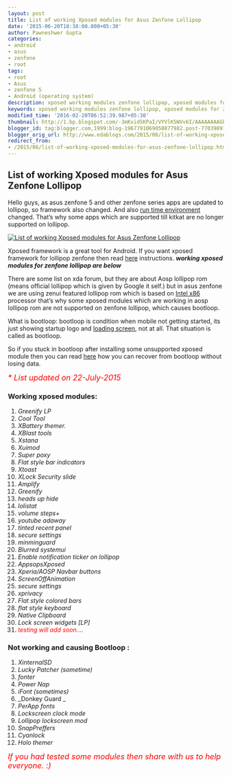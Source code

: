 ```yaml
---
layout: post
title: List of working Xposed modules for Asus Zenfone Lollipop
date: '2015-06-20T18:38:00.000+05:30'
author: Pawneshwer Gupta
categories:
- android
- asus
- zenfone
- root
tags:
- root
- Asus
- zenfone 5
- Android (operating system)
description: xposed working modules zenfone lollipop, xposed modules for zenfone lollipop, updated list zenfone lollipop xposed modules, working xposed modules list lollipop
keywords: xposed working modules zenfone lollipop, xposed modules for zenfone lollipop, updated list zenfone lollipop xposed modules, working xposed modules list lollipop
modified_time: '2016-02-20T06:52:39.987+05:30'
thumbnail: http://1.bp.blogspot.com/-3mKxidSKPaI/VYVlKSWVv6I/AAAAAAAAGk8/1VPYrA_1dFk/s72-c/logo.jpg
blogger_id: tag:blogger.com,1999:blog-1967791069058877982.post-7703989181711246396
blogger_orig_url: http://www.edablogs.com/2015/06/list-of-working-xposed-modules-for-asus-zenfone-lollipop.html
redirect_from:
- /2015/06/list-of-working-xposed-modules-for-asus-zenfone-lollipop.html
---
```


## List of working Xposed modules for Asus Zenfone Lollipop

Hello guys, as asus zenfone 5 and other zenfone series apps are updated to lollipop, so framework also changed. And also [run time environment](http://en.wikipedia.org/wiki/Run-time_system "Run-time system") changed. That’s why some apps which are supported till kitkat are no longer supported on lollipop.

[<span id="goog_674616483"></span>![List of working Xposed modules for Asus Zenfone Lollipop](http://1.bp.blogspot.com/-3mKxidSKPaI/VYVlKSWVv6I/AAAAAAAAGk8/1VPYrA_1dFk/s320/logo.jpg "List of working Xposed modules for Asus Zenfone Lollipop")<span id="goog_674616484"></span>](http://1.bp.blogspot.com/-3mKxidSKPaI/VYVlKSWVv6I/AAAAAAAAGk8/1VPYrA_1dFk/s1600/logo.jpg)

Xposed framework is a great tool for Android. If you want xposed framework for lollipop zenfone then read [here](http://www.xdablogs.com/2015/06/install-xposed-framework-on-zenfone-lollipop.html) instructions. _**working xposed modules for zenfone lollipop are below**_

There are some list on xda forum, but they are about Aosp lollipop rom (means official lollipop which is given by Google it self.) but in asus zenfone we are using zenui featured lollipop rom which is based on [Intel x86](http://en.wikipedia.org/wiki/X86 "X86") processor that’s why some xposed modules which are working in aosp lollipop rom are not supported on zenfone lollipop, which causes bootloop.

What is bootloop: bootloop is condition when mobile not getting started, its just showing startup logo and [loading screen](http://en.wikipedia.org/wiki/Loading_screen "Loading screen"), not at all. That situation is called as bootloop.

So if you stuck in bootloop after installing some unsupported xposed module then you can read [here](http://www.xdablogs.com/2015/06/install-xposed-framework-on-zenfone-lollipop.html) how you can recover from bootloop without losing data.

_<span style="color: red; font-size: large;">* List updated on 22-July-2015</span>_

### Working xposed modules:

1.  _Greenify LP_
2.  _Cool Tool_
3.  _XBattery themer._
4.  _XBlast tools_
5.  _Xstana_
6.  _Xuimod_
7.  _Super poxy_
8.  _Flat style bar indicators_
9.  _Xtoast_
10.  _XLock Security slide_
11.  _Amplify_
12.  _Greenify_
13.  _heads up hide_
14.  _lolistat_
15.  _volume steps+_
16.  _youtube adaway_
17.  _tinted recent panel_
18.  _secure settings_
19.  _minminguard_
20.  _Blurred systemui_
21.  _Enable notification ticker on lollipop_
22.  _AppsopsXposed_
23.  _Xperia/AOSP Navbar buttons_
24.  _ScreenOffAnimation_
25.  _secure settings_
26.  _xprivacy_
27.  _Flat style colored bars_
28.  _flat style keyboard_
29.  _Native Clipboard_
30.  _Lock screen widgets [LP]_
31.  <span style="color: red;">_testing will add soon...._</span>

### Not working and causing Bootloop :

1.  _XinternalSD_
2.  _Lucky Patcher (sometime)_
3.  _fonter_
4.  _Power Nap_
5.  _iFont (sometimes)_
6.  _Donkey Guard _
7.  _PerApp fonts_
8.  _Lockscreen clock mode_
9.  _Lollipop lockscreen mod_
10.  _SnapPreffers_
11.  _Cyanlock_
12.  _Holo themer_

_<span style="color: red; font-size: large;">If you had tested some modules then share with us to help everyone. :)</span>_